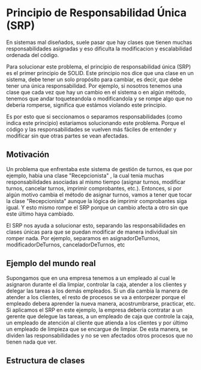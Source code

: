 # Principio de Responsabilidad Única (SRP)

En sistemas mal diseñados, suele pasar que hay clases que tienen muchas responsabilidades asignadas y eso dificulta la modificacion y escalabilidad ordenada del código.

Para solucionar este problema, el principio de responsabilidad única (SRP) es el primer principio de SOLID. Este principio nos dice que una clase en un sistema, debe tener un solo propósito para cambiar, es decir, que debe tener una única responsabilidad. Por ejemplo, si nosotros tenemos una clase que cada vez que hay un cambio en el sistema o en algún método, tenemos que andar toqueteandola o modificandola y se rompe algo que no deberia romperse, significa que estámos violando este principio.

Es por esto que si seccionamos o separamos responsabilidades (como indica este principio) estariamos solucionando este problema. Porque el código y las responsabilidades se vuelven más fáciles de entender y modificar sin que otras partes se vean afectadas.

###


## Motivación

Un problema que enfrentaba este sistema de gestión de turnos, es que por ejemplo, habia una clase "Recepcionista" , la cual tenia muchas responsabilidades asociadas al mismo tiempo (asignar turnos, modificar turnos, cancelar turnos, imprimir comprobantes, etc.). Entonces, si por algún motivo cambia el método de asignar turnos, vamos a tener que tocar la clase "Recepcionista" aunque la lógica de imprimir comprobantes siga igual. Y esto mismo rompe el SRP porque un cambio afecta a otro sin que este último haya cambiado.

El SRP nos ayuda a solucionar esto, separando las responsabilidades en clases únicas para que se puedan modificar de manera individual sin romper nada. Por ejemplo, separamos en asignadorDeTurnos, modificadorDeTurnos, canceladorDeTurnos, etc

## Ejemplo del mundo real

Supongamos que en una empresa tenemos a un empleado al cual le asignaron durante el día limpiar, controlar la caja, atender a los clientes y delegar las tareas a los demás empleados. Si un día cambia la manera de atender a los clientes, el resto de procesos se va a entorpezer porque el empleado debera aprender la nueva manera, acostrumbrarse, practicar, etc. Si aplicamos el SRP en este ejemplo, la empresa deberia contratar a un gerente que delegue las tareas, a un empleado de caja que controle la caja, un empleado de atención al cliente que atienda a los clientes y por último un empleado de limpieza que se encargue de limpiar. De esta manera, se dividen las responsabilidades y no se ven afectados otros procesos que no tienen nada que ver.

## Estructura de clases
